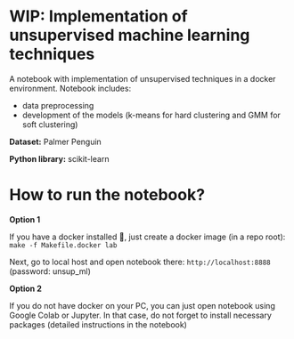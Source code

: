 # WIP: Implementation of unsupervised machine learning techniques
A notebook with implementation of unsupervised techniques in a docker environment. Notebook 
includes:

* data preprocessing
* development of the models (k-means for hard clustering and GMM for soft clustering)

**Dataset:** Palmer Penguin

**Python library:** scikit-learn


# How to run the notebook?

**Option 1** 

If you have a docker installed :whale:, just create a docker image (in a repo root): `make -f Makefile.docker lab`

Next, go to local host and open notebook there: `http://localhost:8888` (password: unsup_ml) 

**Option 2** 

If you do not have docker on your PC, you can just open notebook using Google Colab or Jupyter. In that case, do not forget to install necessary packages (detailed instructions in the notebook)
